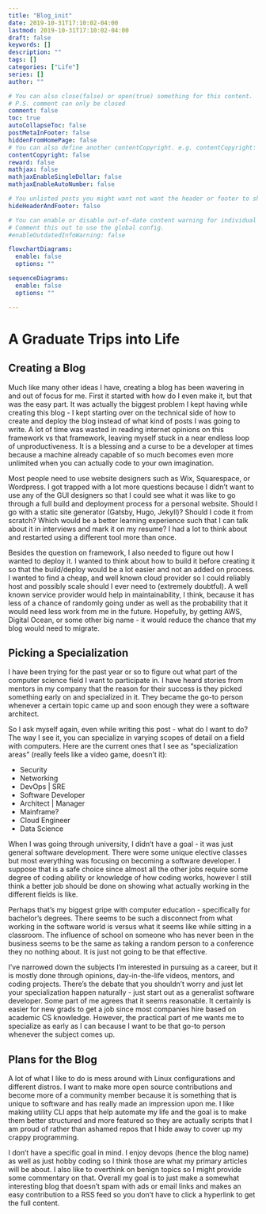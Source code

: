 ```yaml
---
title: "Blog_init"
date: 2019-10-31T17:10:02-04:00
lastmod: 2019-10-31T17:10:02-04:00
draft: false
keywords: []
description: ""
tags: []
categories: ["Life"]
series: []
author: ""

# You can also close(false) or open(true) something for this content.
# P.S. comment can only be closed
comment: false
toc: true
autoCollapseToc: false
postMetaInFooter: false
hiddenFromHomePage: false
# You can also define another contentCopyright. e.g. contentCopyright: "This is another copyright."
contentCopyright: false
reward: false
mathjax: false
mathjaxEnableSingleDollar: false
mathjaxEnableAutoNumber: false

# You unlisted posts you might want not want the header or footer to show
hideHeaderAndFooter: false

# You can enable or disable out-of-date content warning for individual post.
# Comment this out to use the global config.
#enableOutdatedInfoWarning: false

flowchartDiagrams:
  enable: false
  options: ""

sequenceDiagrams: 
  enable: false
  options: ""

---
```

# A Graduate Trips into Life

## Creating a Blog

Much like many other ideas I have, creating a blog has been wavering in and out of focus for me. First it started with how do I even make it, but that was the easy part. It was actually the biggest problem I kept having while creating this blog - I kept starting over on the technical side of how to create and deploy the blog instead of what kind of posts I was going to write. A lot of time was wasted in reading internet opinions on this framework vs that framework, leaving myself stuck in a near endless loop of unproductiveness. It is a blessing and a curse to be a developer at times because a machine already capable of so much becomes even more unlimited when you can actually code to your own imagination.

<!--more-->

Most people need to use website designers such as Wix, Squarespace, or Wordpress. I got trapped with a lot more questions because I didn’t want to use any of the GUI designers so that I could see what it was like to go through a full build and deployment process for a personal website. Should I go with a static site generator (Gatsby, Hugo, Jekyll)? Should I code it from scratch? Which would be a better learning experience such that I can talk about it in interviews and mark it on my resume? I had a lot to think about and restarted using a different tool more than once.

Besides the question on framework, I also needed to figure out how I wanted to deploy it. I wanted to think about how to build it before creating it so that the build/deploy would be a lot easier and not an added on process. I wanted to find a cheap, and well known cloud provider so I could reliably host and possibly scale should I ever need to (extremely doubtful). A well known service provider would help in maintainability, I think, because it has less of a chance of randomly going under as well as the probability that it would need less work from me in the future. Hopefully, by getting AWS, Digital Ocean, or some other big name - it would reduce the chance that my blog would need to migrate.

## Picking a Specialization

I have been trying for the past year or so to figure out what part of the computer science field I want to participate in. I have heard stories from mentors in my company that the reason for their success is they picked something early on and specialized in it. They became the go-to person whenever a certain topic came up and soon enough they were a software architect. 

So I ask myself again, even while writing this post - what do I want to do? The way I see it, you can specialize in varying scopes of detail on a field with computers. Here are the current ones that I see as “specialization areas” (really feels like a video game, doesn’t it):

- Security
- Networking
- DevOps | SRE
- Software Developer
- Architect | Manager
- Mainframe?
- Cloud Engineer
- Data Science

When I was going through university, I didn’t have a goal - it was just general software development. There were some unique elective classes but most everything was focusing on becoming a software developer. I suppose that is a safe choice since almost all the other jobs require some degree of coding ability or knowledge of how coding works, however I still think a better job should be done on showing what actually working in the different fields is like. 

Perhaps that’s my biggest gripe with computer education - specifically for bachelor’s degrees. There seems to be such a disconnect from what working in the software world is versus what it seems like while sitting in a classroom. The influence of school on someone who has never been in the business seems to be the same as taking a random person to a conference they no nothing about. It is just not going to be that effective.

I’ve narrowed down the subjects I’m interested in pursuing as a career, but it is mostly done through opinions, day-in-the-life videos, mentors, and coding projects. There’s the debate that you shouldn’t worry and just let your specialization happen naturally - just start out as a generalist software developer. Some part of me agrees that it seems reasonable. It certainly  is easier for new grads to get a job since most companies hire based on academic CS knowledge. However, the practical part of me wants me to specialize as early as I can because I want to be that go-to person whenever the subject comes up.

## Plans for the Blog

A lot of what I like to do is mess around with Linux configurations and different distros. I want to make more open source contributions and become more of a community member because it is something that is unique to software and has really made an impression upon me. I like making utility CLI apps that help automate my life and the goal is to make them better structured and more featured so they are actually scripts that I am proud of rather than ashamed repos that I hide away to cover up my crappy programming.

I don’t have a specific goal in mind. I enjoy devops (hence the blog name) as well as just hobby coding so I think those are what my primary articles will be about. I also like to overthink on benign topics so I might provide some commentary on that. Overall my goal is to just make a somewhat interesting blog that doesn’t spam with ads or email links and makes an easy contribution to a RSS feed so you don’t have to click a hyperlink to get the full content.

